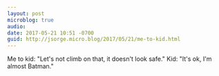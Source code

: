 ```yaml
---
layout: post
microblog: true
audio: 
date: 2017-05-21 10:51 -0700
guid: http://jsorge.micro.blog/2017/05/21/me-to-kid.html
---
```

Me to kid: "Let's not climb on that, it doesn't look safe."
Kid: "It's ok, I'm almost Batman."
